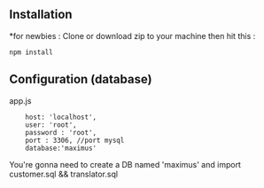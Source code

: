 ## Installation
*for newbies : Clone or download zip to your machine then hit this :

	npm install

## Configuration (database)
app.js

        host: 'localhost',
        user: 'root',
        password : 'root',
        port : 3306, //port mysql
        database:'maximus'


	
You're gonna need to create a DB named 'maximus' 
and import customer.sql && translator.sql
